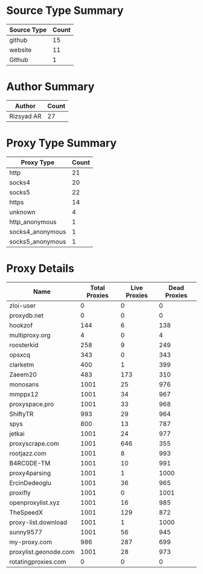 # Source Type Summary

| Source Type | Count |
|-------------|-------|
| github | 15 |
| website | 11 |
| Github | 1 |


# Author Summary

| Author | Count |
|--------|-------|
| Rizsyad AR | 27 |


# Proxy Type Summary

| Proxy Type | Count |
|------------|-------|
| http | 21 |
| socks4 | 20 |
| socks5 | 22 |
| https | 14 |
| unknown | 4 |
| http_anonymous | 1 |
| socks4_anonymous | 1 |
| socks5_anonymous | 1 |


# Proxy Details

| Name | Total Proxies | Live Proxies | Dead Proxies |
|------|---------------|--------------|---------------|
| zloi-user | 0 | 0 | 0 |
| proxydb.net | 0 | 0 | 0 |
| hookzof | 144 | 6 | 138 |
| multiproxy.org | 4 | 0 | 4 |
| roosterkid | 258 | 9 | 249 |
| opsxcq | 343 | 0 | 343 |
| clarketm | 400 | 1 | 399 |
| Zaeem20 | 483 | 173 | 310 |
| monosans | 1001 | 25 | 976 |
| mmppx12 | 1001 | 34 | 967 |
| proxyspace.pro | 1001 | 33 | 968 |
| ShiftyTR | 993 | 29 | 964 |
| spys | 800 | 13 | 787 |
| jetkai | 1001 | 24 | 977 |
| proxyscrape.com | 1001 | 646 | 355 |
| rootjazz.com | 1001 | 8 | 993 |
| B4RC0DE-TM | 1001 | 10 | 991 |
| proxy4parsing | 1001 | 1 | 1000 |
| ErcinDedeoglu | 1001 | 36 | 965 |
| proxifly | 1001 | 0 | 1001 |
| openproxylist.xyz | 1001 | 16 | 985 |
| TheSpeedX | 1001 | 129 | 872 |
| proxy-list.download | 1001 | 1 | 1000 |
| sunny9577 | 1001 | 56 | 945 |
| my-proxy.com | 986 | 287 | 699 |
| proxylist.geonode.com | 1001 | 28 | 973 |
| rotatingproxies.com | 0 | 0 | 0 |
